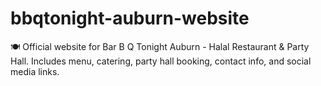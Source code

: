 # bbqtonight-auburn-website
🍽️ Official website for Bar B Q Tonight Auburn - Halal Restaurant &amp; Party Hall. Includes menu, catering, party hall booking, contact info, and social media links.
